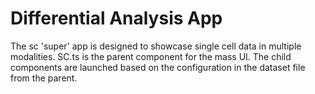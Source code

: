 # Differential Analysis App
The sc 'super' app is designed to showcase single cell data in multiple modalities. SC.ts is the parent component for the mass UI. The child components are launched based on the configuration in the dataset file from the parent. 
